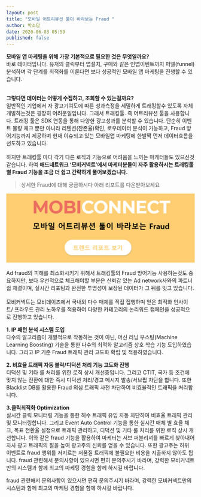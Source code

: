 ```yaml
---
layout: post
title: "모바일 어트리뷰션 툴이 바라보는 Fraud "
author: 박소담
date: 2020-06-03 05:59
published: false
---
```

**모바일 앱 마케팅을 위해 가장 기본적으로 필요한 것은 무엇일까요?** \
바로 데이터입니다. 유저의 클릭부터 앱설치, 구매와 같은 인앱이벤트까지 퍼넬(funnel) 분석하며 각 단계를 최적화를 이룬다면 보다 성공적인 모바일 앱 마케팅을 진행할 수 있습니다. 

\
**그렇다면 데이터는 어떻게 수집하고, 조회할 수 있는걸까요?** \
일반적인 기업에서 자 광고기여도에 따른 성과측정을 세밀하게 트래킹할수 있도록 자체개발하는것은 굉장히 어려운일입니다. 그래서 트래킹툴. 즉 어트리뷰션 툴을 사용합니다. 트래킹 툴은 SDK 연동을 통해 다양한 광고성과를 분석할 수 있습니다. 단순히 이벤트 물량 체크 뿐만 아니라 리텐션(잔존율)확인, 로우데이터 분석이 가능하고,  Fraud 방어기능까지 제공하며 현재 이슈되고 있는 모바일앱 마케팅에 한발짝 먼저 데이터흐름을 선도하고 있습니다. \
\
하지만 트래킹툴 마다 각기 다른 로직과 기능으로 어려움을 느끼는 마케터들도 있으신것 같습니다. 하여 **애드네트워크  ‘모비커넥트’에서 마케터분들이 자주 활용하시는 트래킹툴 별 Fraud 기능을 조금 더 쉽고 간략하게 풀어보겠습니다.**



>
>
> 상세한 Fraud에 대해 궁금하시다 아래 리포트를 다운받아보세요

![](/static/images/741.png)







Ad fraud의 피해를 최소화시키기 위해서 트래킹툴의 Fraud 방어기능 사용하는것도 중요하지만, 보다 우선적으로 체크해야할 부분은 신뢰감 있는 Ad network사와의 파트너쉽 채결이며, 실시간 리포팅과 완전한 투명성이 보장된 데이터가 그 뒤를 잇고 있습니다. \
\
모비커넥트는 모비데이즈에서 국내외 다수 매체를 직접 집행하며 얻은 최적화 인사이트/ 프라우드 관리 노하우를 적용하여 다양한 카테고리의 논리워드 캠페인을 성공적으로 진행하고 있습니다.

**1. IP 패턴 분석 시스템 도입** \
다수의 알고리즘이 개별적으로 작동하는 것이 아닌, 머신 러닝 부스팅(Machine Learning Boosting) 기술을 통한 다수의 최적화 알고리즘 상호 학습 기능 도입하였습니다. 그리고 IP 기준 Fraud 트래픽 관리 고도화 확립 및 적용하였습니다.



**2. 비효율 트래픽 자동 블락/디덕션 처리 기능 고도화 진행**\
 디덕션 및 기타 룰 처리를 위한 로직 상시 개선중입니다. 그리고 CTIT, 국가 등 조건에 맞지 않는 전환에 대한 즉시 디덕션 처리/경고 메시지 발송/서브펍 차단을 합니다. 또한 Blacklist DB를 활용한 Fraud 의심 트래픽 사전 차단하여 비효율적인 트래픽을 처리합니다. 



**3.클릭최적화 Optimization** \
실시간 클릭 모니터링 기능을 통한 허수 트래픽 유입 자동 차단하여 비효율 트래픽 관리 및 모니터링합니다. 그리고 Event Auto Control 기능을 통한 실시간 매체 별 효율 체크, 목표 전환율 설정으로 트래픽 관리하고, 디덕션 및 기타 룰 처리를 위한 로직 상시 개선합니다. 이와 같은 fraud 기능을 활용하여 마케터는 서브 퍼블리셔를 빠르게 찾아내어 자사 광고 트래픽의 질을 높여 광고주의 신뢰를 얻을 수 있습니다. 또한 광고주는 허위 이벤트로 fraud 행위를 저지르는 저품질 트래픽에 불필요한 비용을 지출하지 않아도 됩니다. fraud 관련해서 문의사항이 있으시면 편히 문의주시기 바라며, 강력한 모비커넥트만의 시스템과 함께 최고의 마케팅 경험을 함께 하시길 바랍니다.



fraud 관련해서 문의사항이 있으시면 편히 문의주시기 바라며, 강력한 모비커넥트만의 시스템과 함께 최고의 마케팅 경험을 함께 하시길 바랍니다.